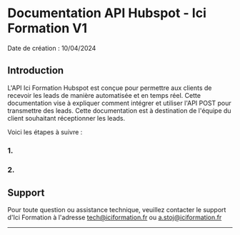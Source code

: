 
# Documentation API Hubspot - Ici Formation V1
Date de création : 10/04/2024

## Introduction

L'API Ici Formation Hubspot est conçue pour permettre aux clients de recevoir les leads de manière automatisée et en temps réel. Cette documentation vise à expliquer comment intégrer et utiliser l'API POST pour transmettre des leads.
Cette documentation est à destination de l'équipe du client souhaitant réceptionner les leads.

Voici les étapes à suivre :

### 1.

### 2.

## Support

Pour toute question ou assistance technique, veuillez contacter le support d'Ici Formation à l'adresse tech@iciformation.fr ou a.stoj@iciformation.fr

---
